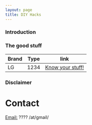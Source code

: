 ```yaml
---
layout: page
title: DIY Hacks
---
```


### Introduction



### The good stuff


Brand|Type|link
--|--|--
LG|1234|[Know your stuff!](./tv/lg.md)

### Disclaimer



# Contact

<p><u>Email:</u> ???? /at/gmail/</p>
